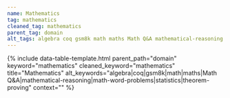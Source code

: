 ```yaml
---
name: Mathematics
tag: mathematics
cleaned_tag: mathematics
parent_tag: domain
alt_tags: algebra coq gsm8k math maths Math Q&A mathematical-reasoning math-word-problems statistics theorem-proving
---
```


{% include data-table-template.html 
  parent_path="domain" 
  keyword="mathematics" 
  cleaned_keyword="mathematics" 
  title="Mathematics"
  alt_keywords="algebra|coq|gsm8k|math|maths|Math Q&A|mathematical-reasoning|math-word-problems|statistics|theorem-proving"
  context=""
%}


